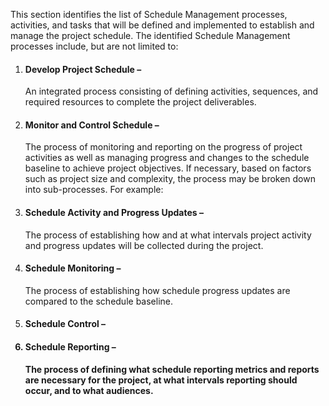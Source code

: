<p>This section identifies the list of Schedule Management processes, activities, and tasks that will be defined and implemented to establish and manage the project schedule. The identified Schedule Management processes include, but are not limited to:<p>

1.  <h4>Develop Project Schedule –</h4> An integrated process consisting of defining activities, sequences, and required resources to complete the project deliverables.
1.  <h4>Monitor and Control Schedule –</h4> The process of monitoring and reporting on the progress of project activities as well as managing progress and changes to the schedule baseline to achieve project objectives. If necessary, based on factors such as project size and complexity, the process may be broken down into sub-processes. For example:
1.  <h4>Schedule Activity and Progress Updates –</h4> The process of establishing how and at what intervals project activity and progress updates will be collected during the project.
1.  <h4>Schedule Monitoring –</h4> The process of establishing how schedule progress updates are compared to the schedule baseline.
1.  <h4>Schedule Control – </h4The process of establishing the control tools and techniques for how the schedule will be managed and how changes will be addressed.
1.  <h4>Schedule Reporting – </h4>The process of defining what schedule reporting metrics and reports are necessary for the project, at what intervals reporting should occur, and to what audiences.
